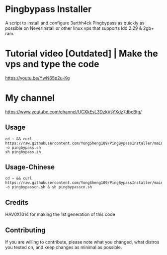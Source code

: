 # Pingbypass Installer
A script to install and configure 3arthh4ck Pingbypass as quickly as possible on NeverInstall or other linux vps that supports ldd 2.29 & 2gb+ ram.

# Tutorial video [Outdated] | Make the vps and type the code 
https://youtu.be/YwN65p2u-Kg

# My channel
https://www.youtube.com/channel/UCXkEsL3DzkVsYXdz7dbcBtg/

## Usage
```
cd ~ && curl https://raw.githubusercontent.com/YongSheng109/PingBypassInstaller/main/pingbypass.sh -o pingbypass.sh 
sh pingbypass.sh
```

## Usage-Chinese
```
cd ~ && curl https://raw.githubusercontent.com/YongSheng109/PingBypassInstaller/main/pingbypasscn.sh -o pingbypasscn.sh & sh pingbypasscn.sh
```

## Credits
HAV0X1014 for making the 1st generation of this code

## Contributing
If you are willing to contribute, please note what you changed, what distros you tested on, and keep changes as minimal as possible.
